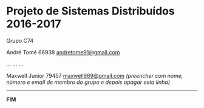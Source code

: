 # Projeto de Sistemas Distribuídos 2016-2017 #

Grupo C74

André Tomé
66938
andretome91@gmail.com

... ... ...

Maxwell Junior
79457
maxwell989@gmail.com
*(preencher com nome, número e email de membro do grupo e depois apagar esta linha)*


-------------------------------------------------------------------------------
**FIM**
